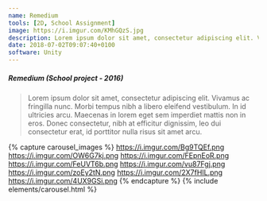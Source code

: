 ```yaml
---
name: Remedium
tools: [2D, School Assignment]
image: https://i.imgur.com/KMhGQzS.jpg
description: Lorem ipsum dolor sit amet, consectetur adipiscing elit. Vivamus ac fringilla nunc.
date: 2018-07-02T09:07:40+0100
software: Unity
---
```


##### Remedium (School project - 2016)
>  Lorem ipsum dolor sit amet, consectetur adipiscing elit. Vivamus ac fringilla nunc. Morbi tempus nibh a libero eleifend vestibulum. In id ultricies arcu. Maecenas in lorem eget sem imperdiet mattis non in eros. Donec consectetur, nibh at efficitur dignissim, leo dui consectetur erat, id porttitor nulla risus sit amet arcu.


{% capture carousel_images %}
https://i.imgur.com/Bg9TQEf.png
https://i.imgur.com/OW6G7kj.png
https://i.imgur.com/FEpnEoR.png
https://i.imgur.com/FeUVT6b.png
https://i.imgur.com/vu87Fgj.png
https://i.imgur.com/zoEy2tN.png
https://i.imgur.com/2X7fHIL.png
https://i.imgur.com/4UX9GSi.png
{% endcapture %}
{% include elements/carousel.html %}
